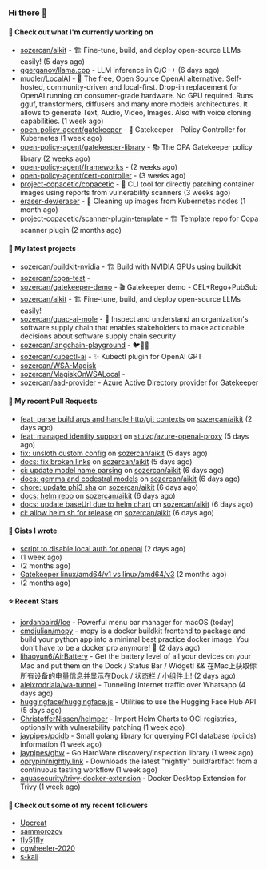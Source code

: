 ### Hi there 👋

#### 👷 Check out what I'm currently working on

- [sozercan/aikit](https://github.com/sozercan/aikit) - 🏗️ Fine-tune, build, and deploy open-source LLMs easily! (5 days ago)
- [ggerganov/llama.cpp](https://github.com/ggerganov/llama.cpp) - LLM inference in C/C&#43;&#43; (6 days ago)
- [mudler/LocalAI](https://github.com/mudler/LocalAI) - :robot: The free, Open Source OpenAI alternative. Self-hosted, community-driven and local-first. Drop-in replacement for OpenAI running on consumer-grade hardware. No GPU required. Runs gguf, transformers, diffusers and many more models architectures. It allows to generate Text, Audio, Video, Images. Also with voice cloning capabilities. (1 week ago)
- [open-policy-agent/gatekeeper](https://github.com/open-policy-agent/gatekeeper) - 🐊 Gatekeeper - Policy Controller for Kubernetes (1 week ago)
- [open-policy-agent/gatekeeper-library](https://github.com/open-policy-agent/gatekeeper-library) - 📚 The OPA Gatekeeper policy library (2 weeks ago)
- [open-policy-agent/frameworks](https://github.com/open-policy-agent/frameworks) -  (2 weeks ago)
- [open-policy-agent/cert-controller](https://github.com/open-policy-agent/cert-controller) -  (3 weeks ago)
- [project-copacetic/copacetic](https://github.com/project-copacetic/copacetic) - 🧵 CLI tool for directly patching container images using reports from vulnerability scanners (3 weeks ago)
- [eraser-dev/eraser](https://github.com/eraser-dev/eraser) - 🧹 Cleaning up images from Kubernetes nodes (1 month ago)
- [project-copacetic/scanner-plugin-template](https://github.com/project-copacetic/scanner-plugin-template) - 🏗️ Template repo for Copa scanner plugin (2 months ago)

#### 🌱 My latest projects

- [sozercan/buildkit-nvidia](https://github.com/sozercan/buildkit-nvidia) - 🏗️ Build with NVIDIA GPUs using buildkit
- [sozercan/copa-test](https://github.com/sozercan/copa-test) - 
- [sozercan/gatekeeper-demo](https://github.com/sozercan/gatekeeper-demo) - 🎬 Gatekeeper demo - CEL&#43;Rego&#43;PubSub
- [sozercan/aikit](https://github.com/sozercan/aikit) - 🏗️ Fine-tune, build, and deploy open-source LLMs easily!
- [sozercan/guac-ai-mole](https://github.com/sozercan/guac-ai-mole) - 🥑 Inspect and understand an organization&#39;s software supply chain that enables stakeholders to make actionable decisions about software supply chain security
- [sozercan/langchain-playground](https://github.com/sozercan/langchain-playground) - 🐦🔗🛝
- [sozercan/kubectl-ai](https://github.com/sozercan/kubectl-ai) - ✨ Kubectl plugin for OpenAI GPT
- [sozercan/WSA-Magisk](https://github.com/sozercan/WSA-Magisk) - 
- [sozercan/MagiskOnWSALocal](https://github.com/sozercan/MagiskOnWSALocal) - 
- [sozercan/aad-provider](https://github.com/sozercan/aad-provider) - Azure Active Directory provider for Gatekeeper

#### 🔨 My recent Pull Requests

- [feat: parse build args and handle http/git contexts](https://github.com/sozercan/aikit/pull/268) on [sozercan/aikit](https://github.com/sozercan/aikit) (2 days ago)
- [feat: managed identity support](https://github.com/stulzq/azure-openai-proxy/pull/102) on [stulzq/azure-openai-proxy](https://github.com/stulzq/azure-openai-proxy) (5 days ago)
- [fix: unsloth custom config](https://github.com/sozercan/aikit/pull/266) on [sozercan/aikit](https://github.com/sozercan/aikit) (5 days ago)
- [docs: fix broken links](https://github.com/sozercan/aikit/pull/265) on [sozercan/aikit](https://github.com/sozercan/aikit) (5 days ago)
- [ci: update model name parsing](https://github.com/sozercan/aikit/pull/263) on [sozercan/aikit](https://github.com/sozercan/aikit) (6 days ago)
- [docs: gemma and codestral models](https://github.com/sozercan/aikit/pull/262) on [sozercan/aikit](https://github.com/sozercan/aikit) (6 days ago)
- [chore: update phi3 sha](https://github.com/sozercan/aikit/pull/261) on [sozercan/aikit](https://github.com/sozercan/aikit) (6 days ago)
- [docs: helm repo](https://github.com/sozercan/aikit/pull/260) on [sozercan/aikit](https://github.com/sozercan/aikit) (6 days ago)
- [docs: update baseUrl due to helm chart](https://github.com/sozercan/aikit/pull/259) on [sozercan/aikit](https://github.com/sozercan/aikit) (6 days ago)
- [ci: allow helm.sh for release](https://github.com/sozercan/aikit/pull/258) on [sozercan/aikit](https://github.com/sozercan/aikit) (6 days ago)

#### 📓 Gists I wrote

- [script to disable local auth for openai](https://gist.github.com/6ee1521853b2668aad0450ff6c3281ee) (2 days ago)
- [](https://gist.github.com/72516e314b0ce73fe4f47cee228e859f) (1 week ago)
- [](https://gist.github.com/e1d2a98d174d99cb1f8f7fcbb930572a) (2 months ago)
- [Gatekeeper linux/amd64/v1 vs linux/amd64/v3](https://gist.github.com/c6fcf00c37b7ee703b8bd0e51b083e46) (2 months ago)
- [](https://gist.github.com/28dfa71da896989cd573d1e0a7511246) (2 months ago)

#### ⭐ Recent Stars

- [jordanbaird/Ice](https://github.com/jordanbaird/Ice) - Powerful menu bar manager for macOS (today)
- [cmdjulian/mopy](https://github.com/cmdjulian/mopy) - mopy is a docker buildkit frontend to package and build your python app into a minimal best practice docker image. You don&#39;t have to be a docker pro anymore! 🐋 (2 days ago)
- [lihaoyun6/AirBattery](https://github.com/lihaoyun6/AirBattery) - Get the battery level of all your devices on your Mac and put them on the Dock / Status Bar / Widget! &amp;&amp; 在Mac上获取你所有设备的电量信息并显示在Dock / 状态栏 / 小组件上! (2 days ago)
- [aleixrodriala/wa-tunnel](https://github.com/aleixrodriala/wa-tunnel) - Tunneling Internet traffic over Whatsapp (4 days ago)
- [huggingface/huggingface.js](https://github.com/huggingface/huggingface.js) - Utilities to use the Hugging Face Hub API (5 days ago)
- [ChristofferNissen/helmper](https://github.com/ChristofferNissen/helmper) - Import Helm Charts to OCI registries, optionally with vulnerability patching (1 week ago)
- [jaypipes/pcidb](https://github.com/jaypipes/pcidb) - Small golang library for querying PCI database (pciids) information (1 week ago)
- [jaypipes/ghw](https://github.com/jaypipes/ghw) - Go HardWare discovery/inspection library (1 week ago)
- [oprypin/nightly.link](https://github.com/oprypin/nightly.link) - Downloads the latest &#34;nightly&#34; build/artifact from a continuous testing workflow (1 week ago)
- [aquasecurity/trivy-docker-extension](https://github.com/aquasecurity/trivy-docker-extension) - Docker Desktop Extension for Trivy (1 week ago)

#### 👯 Check out some of my recent followers

- [Upcreat](https://github.com/Upcreat)
- [sammorozov](https://github.com/sammorozov)
- [fly51fly](https://github.com/fly51fly)
- [cgwheeler-2020](https://github.com/cgwheeler-2020)
- [s-kali](https://github.com/s-kali)
